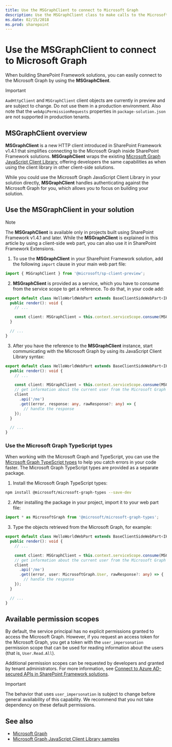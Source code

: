 ```yaml
---
title: Use the MSGraphClient to connect to Microsoft Graph
description: Use the MSGraphClient class to make calls to the Microsoft Graph REST API.
ms.date: 02/15/2018
ms.prod: sharepoint
---
```


# Use the MSGraphClient to connect to Microsoft Graph

When building SharePoint Framework solutions, you can easily connect to the Microsoft Graph by using the **MSGraphClient**.

> [!IMPORTANT]
> `AadHttpClient` and `MSGraphClient` client objects are currently in preview and are subject to change. Do not use them in a production environment. Also note that the `webApiPermissionRequests` properties in `package-solution.json` are not supported in production tenants.

## MSGraphClient overview

**MSGraphClient** is a new HTTP client introduced in SharePoint Framework v1.4.1 that simplifies connecting to the Microsoft Graph inside SharePoint Framework solutions. **MSGraphClient** wraps the existing [Microsoft Graph JavaScript Client Library](https://www.npmjs.com/package/@microsoft/microsoft-graph-client), offering developers the same capabilities as when using the client library in other client-side solutions. 

While you could use the Microsoft Graph JavaScript Client Library in your solution directly, **MSGraphClient** handles authenticating against the Microsoft Graph for you, which allows you to focus on building your solution.

## Use the MSGraphClient in your solution

> [!NOTE]
> The **MSGraphClient** is available only in projects built using SharePoint Framework v1.4.1 and later. While the **MSGraphClient** is explained in this article by using a client-side web part, you can also use it in SharePoint Framework Extensions.

1. To use the **MSGraphClient** in your SharePoint Framework solution, add the following `import` clause in your main web part file:

  ```typescript
  import { MSGraphClient } from '@microsoft/sp-client-preview';
  ```

2. **MSGraphClient** is provided as a service, which you have to consume from the service scope to get a reference. To do that, in your code add:

  ```typescript
  export default class HelloWorldWebPart extends BaseClientSideWebPart<IHelloWorldWebPartProps> {
    public render(): void {
      // ...

      const client: MSGraphClient = this.context.serviceScope.consume(MSGraphClient.serviceKey);
    }

    // ...
  }
  ```

3. After you have the reference to the **MSGraphClient** instance, start communicating with the Microsoft Graph by using its JavaScript Client Library syntax:

  ```typescript
  export default class HelloWorldWebPart extends BaseClientSideWebPart<IHelloWorldWebPartProps> {
    public render(): void {
      // ...

      const client: MSGraphClient = this.context.serviceScope.consume(MSGraphClient.serviceKey);
      // get information about the current user from the Microsoft Graph
      client
        .api('/me')
        .get((error, response: any, rawResponse?: any) => {
          // handle the response
      });
    }

    // ...
  }
  ```

### Use the Microsoft Graph TypeScript types

When working with the Microsoft Graph and TypeScript, you can use the [Microsoft Graph TypeScript types](https://www.npmjs.com/package/@microsoft/microsoft-graph-types) to help you catch errors in your code faster. The Microsoft Graph TypeScript types are provided as a separate package.

1. Install the Microsoft Graph TypeScript types:

  ```sh
  npm install @microsoft/microsoft-graph-types --save-dev
  ```

2. After installing the package in your project, import it to your web part file:

  ```typescript
  import * as MicrosoftGraph from '@microsoft/microsoft-graph-types';
  ```

3. Type the objects retrieved from the Microsoft Graph, for example:

  ```typescript
  export default class HelloWorldWebPart extends BaseClientSideWebPart<IHelloWorldWebPartProps> {
    public render(): void {
      // ...

      const client: MSGraphClient = this.context.serviceScope.consume(MSGraphClient.serviceKey);
      // get information about the current user from the Microsoft Graph
      client
        .api('/me')
        .get((error, user: MicrosoftGraph.User, rawResponse?: any) => {
          // handle the response
      });
    }

    // ...
  }
  ```

## Available permission scopes

By default, the service principal has no explicit permissions granted to access the Microsoft Graph. However, if you request an access token for the Microsoft Graph, you get a token with the `user_impersonation` permission scope that can be used for reading information about the users (that is, `User.Read.All`).

Additional permission scopes can be requested by developers and granted by tenant administrators. For more information, see [Connect to Azure AD-secured APIs in SharePoint Framework solutions](./use-aadhttpclient.md).

> [!IMPORTANT]
> The behavior that uses `user_impersonation` is subject to change before general availability of this capability.  We recommend that you not take dependency on these default permissions.

## See also

- [Microsoft Graph](https://graph.microsoft.com)
- [Microsoft Graph JavaScript Client Library samples](https://github.com/microsoftgraph/msgraph-sdk-javascript/tree/master/samples)